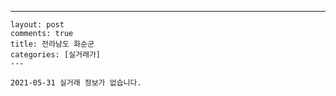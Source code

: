 ---
    layout: post
    comments: true
    title: 전라남도 화순군
    categories: [실거래가]
    ---

    2021-05-31 실거래 정보가 없습니다.

    